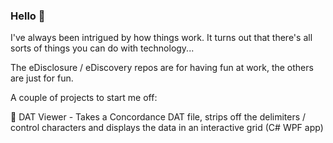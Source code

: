 ### Hello 👋

I've always been intrigued by how things work. It turns out that there's all sorts of things you can do with technology...

The eDisclosure / eDiscovery repos are for having fun at work, the others are just for fun.

A couple of projects to start me off:

🔭 DAT Viewer - Takes a Concordance DAT file, strips off the delimiters / control characters and displays the data in an interactive grid (C# WPF app)

